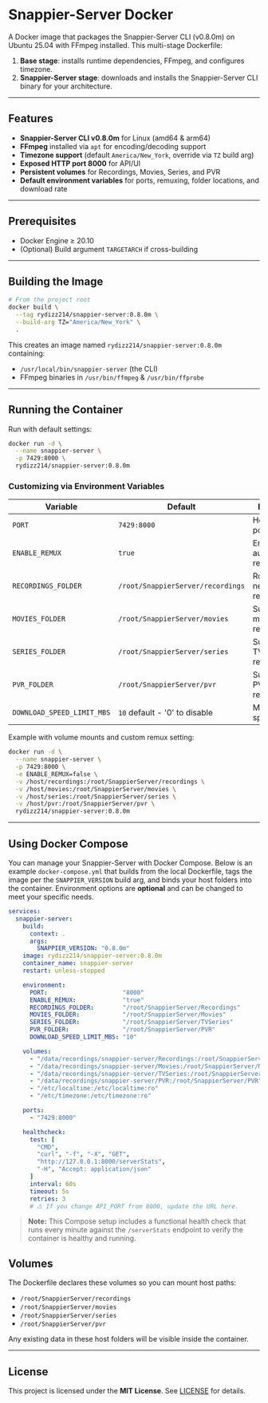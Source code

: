 # Snappier-Server Docker

A Docker image that packages the Snappier-Server CLI (v0.8.0m) on Ubuntu 25.04 with FFmpeg installed. This multi-stage Dockerfile:

1. **Base stage**: installs runtime dependencies, FFmpeg, and configures timezone.
2. **Snappier-Server stage**: downloads and installs the Snappier-Server CLI binary for your architecture.

---

## Features

* **Snappier-Server CLI v0.8.0m** for Linux (amd64 & arm64)
* **FFmpeg** installed via `apt` for encoding/decoding support
* **Timezone support** (default `America/New_York`, override via `TZ` build arg)
* **Exposed HTTP port 8000** for API/UI
* **Persistent volumes** for Recordings, Movies, Series, and PVR
* **Default environment variables** for ports, remuxing, folder locations, and download rate

---

## Prerequisites

* Docker Engine ≥ 20.10
* (Optional) Build argument `TARGETARCH` if cross-building

---

## Building the Image

```bash
# From the project root
docker build \
  --tag rydizz214/snappier-server:0.8.0m \
  --build-arg TZ="America/New_York" \
  .
```

This creates an image named `rydizz214/snappier-server:0.8.0m` containing:

* `/usr/local/bin/snappier-server` (the CLI)
* FFmpeg binaries in `/usr/bin/ffmpeg` & `/usr/bin/ffprobe`

---

## Running the Container

Run with default settings:

```bash
docker run -d \
  --name snappier-server \
  -p 7429:8000 \
  rydizz214/snappier-server:0.8.0m
```

### Customizing via Environment Variables

| Variable                   | Default                           | Description                        |
| -------------------------- | --------------------------------- | ---------------------------------- |
| `PORT`                     | `7429:8000`                       | Host\:container port mapping       |
| `ENABLE_REMUX`             | `true`                            | Enable/disable automatic remuxing  |
| `RECORDINGS_FOLDER`        | `/root/SnappierServer/recordings` | Root folder for new recordings     |
| `MOVIES_FOLDER`            | `/root/SnappierServer/movies`     | Subfolder for movie recordings     |
| `SERIES_FOLDER`            | `/root/SnappierServer/series`     | Subfolder for TV series recordings |
| `PVR_FOLDER`               | `/root/SnappierServer/pvr`        | Subfolder for PVR recordings       |
| `DOWNLOAD_SPEED_LIMIT_MBS` | `10` default - '0' to disable     | Max download speed in MB/s         |

Example with volume mounts and custom remux setting:

```bash
docker run -d \
  --name snappier-server \
  -p 7429:8000 \
  -e ENABLE_REMUX=false \
  -v /host/recordings:/root/SnappierServer/recordings \
  -v /host/movies:/root/SnappierServer/movies \
  -v /host/series:/root/SnappierServer/series \
  -v /host/pvr:/root/SnappierServer/pvr \
  rydizz214/snappier-server:0.8.0m
```

---

## Using Docker Compose

You can manage your Snappier-Server with Docker Compose. Below is an example `docker-compose.yml` that builds from the local Dockerfile, tags the image per the `SNAPPIER_VERSION` build arg, and binds your host folders into the container. Environment options are **optional** and can be changed to meet your specific needs.

```yaml
services:
  snappier-server:
    build:
      context: .
      args:
        SNAPPIER_VERSION: "0.8.0m"
    image: rydizz214/snappier-server:0.8.0m
    container_name: snappier-server
    restart: unless-stopped

    environment:
      PORT:                     "8000"
      ENABLE_REMUX:             "true"
      RECORDINGS_FOLDER:        "/root/SnappierServer/Recordings"
      MOVIES_FOLDER:            "/root/SnappierServer/Movies"
      SERIES_FOLDER:            "/root/SnappierServer/TVSeries"
      PVR_FOLDER:               "/root/SnappierServer/PVR"
      DOWNLOAD_SPEED_LIMIT_MBS: "10"

    volumes:
      - "/data/recordings/snappier-server/Recordings:/root/SnappierServer/Recordings"
      - "/data/recordings/snappier-server/Movies:/root/SnappierServer/Movies"
      - "/data/recordings/snappier-server/TVSeries:/root/SnappierServer/TVSeries"
      - "/data/recordings/snappier-server/PVR:/root/SnappierServer/PVR"
      - "/etc/localtime:/etc/localtime:ro"
      - "/etc/timezone:/etc/timezone:ro"

    ports:
      - "7429:8000"

    healthcheck:
      test: [
        "CMD",
        "curl", "-f", "-X", "GET",
        "http://127.0.0.1:8000/serverStats",
        "-H", "Accept: application/json"
      ]
      interval: 60s
      timeout: 5s
      retries: 3
      # ⚠️ If you change API_PORT from 8000, update the URL here.
```

> **Note:** This Compose setup includes a functional health check that runs every minute against the `/serverStats` endpoint to verify the container is healthy and running.

## Volumes

The Dockerfile declares these volumes so you can mount host paths:

* `/root/SnappierServer/recordings`
* `/root/SnappierServer/movies`
* `/root/SnappierServer/series`
* `/root/SnappierServer/pvr`

Any existing data in these host folders will be visible inside the container.

---

## License

This project is licensed under the **MIT License**. See [LICENSE](LICENSE) for details.

```
```
